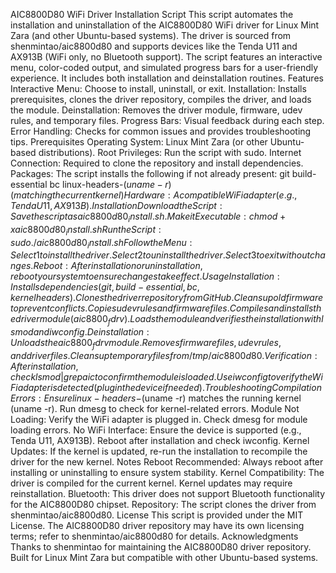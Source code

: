AIC8800D80 WiFi Driver Installation Script
This script automates the installation and uninstallation of the AIC8800D80 WiFi driver for Linux Mint Zara (and other Ubuntu-based systems). The driver is sourced from shenmintao/aic8800d80 and supports devices like the Tenda U11 and AX913B (WiFi only, no Bluetooth support).
The script features an interactive menu, color-coded output, and simulated progress bars for a user-friendly experience. It includes both installation and deinstallation routines.
Features
Interactive Menu: Choose to install, uninstall, or exit.
Installation: Installs prerequisites, clones the driver repository, compiles the driver, and loads the module.
Deinstallation: Removes the driver module, firmware, udev rules, and temporary files.
Progress Bars: Visual feedback during each step.
Error Handling: Checks for common issues and provides troubleshooting tips.
Prerequisites
Operating System: Linux Mint Zara (or other Ubuntu-based distributions).
Root Privileges: Run the script with sudo.
Internet Connection: Required to clone the repository and install dependencies.
Packages: The script installs the following if not already present:
git
build-essential
bc
linux-headers-$(uname -r) (matching the current kernel)
Hardware: A compatible WiFi adapter (e.g., Tenda U11, AX913B).
Installation
Download the Script:
Save the script as aic8800d80_install.sh.
Make it Executable:
chmod +x aic8800d80_install.sh
Run the Script:
sudo ./aic8800d80_install.sh
Follow the Menu:
Select 1 to install the driver.
Select 2 to uninstall the driver.
Select 3 to exit without changes.
Reboot:
After installation or uninstallation, reboot your system to ensure changes take effect.
Usage
Installation:
Installs dependencies (git, build-essential, bc, kernel headers).
Clones the driver repository from GitHub.
Cleans up old firmware to prevent conflicts.
Copies udev rules and firmware files.
Compiles and installs the driver module (aic8800_fdrv).
Loads the module and verifies the installation with lsmod and iwconfig.
Deinstallation:
Unloads the aic8800_fdrv module.
Removes firmware files, udev rules, and driver files.
Cleans up temporary files from /tmp/aic8800d80.
Verification:
After installation, check lsmod | grep aic to confirm the module is loaded.
Use iwconfig to verify the WiFi adapter is detected (plug in the device if needed).
Troubleshooting
Compilation Errors:
Ensure linux-headers-$(uname -r) matches the running kernel (uname -r).
Run dmesg to check for kernel-related errors.
Module Not Loading:
Verify the WiFi adapter is plugged in.
Check dmesg for module loading errors.
No WiFi Interface:
Ensure the device is supported (e.g., Tenda U11, AX913B).
Reboot after installation and check iwconfig.
Kernel Updates:
If the kernel is updated, re-run the installation to recompile the driver for the new kernel.
Notes
Reboot Recommended: Always reboot after installing or uninstalling to ensure system stability.
Kernel Compatibility: The driver is compiled for the current kernel. Kernel updates may require reinstallation.
Bluetooth: This driver does not support Bluetooth functionality for the AIC8800D80 chipset.
Repository: The script clones the driver from shenmintao/aic8800d80.
License
This script is provided under the MIT License. The AIC8800D80 driver repository may have its own licensing terms; refer to shenmintao/aic8800d80 for details.
Acknowledgments
Thanks to shenmintao for maintaining the AIC8800D80 driver repository.
Built for Linux Mint Zara but compatible with other Ubuntu-based systems.
